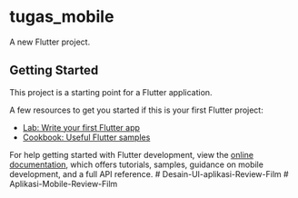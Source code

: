 # tugas_mobile

A new Flutter project.

## Getting Started

This project is a starting point for a Flutter application.

A few resources to get you started if this is your first Flutter project:

- [Lab: Write your first Flutter app](https://docs.flutter.dev/get-started/codelab)
- [Cookbook: Useful Flutter samples](https://docs.flutter.dev/cookbook)

For help getting started with Flutter development, view the
[online documentation](https://docs.flutter.dev/), which offers tutorials,
samples, guidance on mobile development, and a full API reference.
#   D e s a i n - U I - a p l i k a s i - R e v i e w - F i l m  
 #   A p l i k a s i - M o b i l e - R e v i e w - F i l m  
 